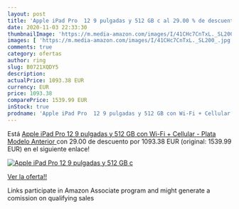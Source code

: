 ```yaml
---
layout: post
title: 'Apple iPad Pro  12 9 pulgadas y 512 GB c al 29.00 % de descuento'
date: 2020-11-03 22:33:30
thumbnailImage: 'https://m.media-amazon.com/images/I/41CHc7CnTxL._SL200_.jpg'
images: [ 'https://m.media-amazon.com/images/I/41CHc7CnTxL._SL200_.jpg' ]
comments: true
category: ofertas
author: ring
slug: B0721XQDY5
description:
actualPrice: 1093.38 EUR
currency: EUR
price: 1093.38
comparePrice: 1539.99 EUR
inStock: true
prodname: 'Apple iPad Pro  12 9 pulgadas y 512 GB con Wi-Fi + Cellular  - Plata  Modelo Anterior '
---
```


Está [Apple iPad Pro  12 9 pulgadas y 512 GB con Wi-Fi + Cellular  - Plata  Modelo Anterior ](https://www.amazon.es/dp/B0721XQDY5/?tag=tolees-21) con 29.00 de descuento por 1093.38 EUR (original: 1539.99 EUR) en el siguiente enlace!

[![Apple iPad Pro  12 9 pulgadas y 512 GB c](https://m.media-amazon.com/images/I/41CHc7CnTxL._SL200_.jpg)](https://www.amazon.es/dp/B0721XQDY5/?tag=tolees-21)

[Ver la oferta!!](https://www.amazon.es/dp/B0721XQDY5/?tag=tolees-21)

Links participate in Amazon Associate program and might generate a comission on qualifying sales


